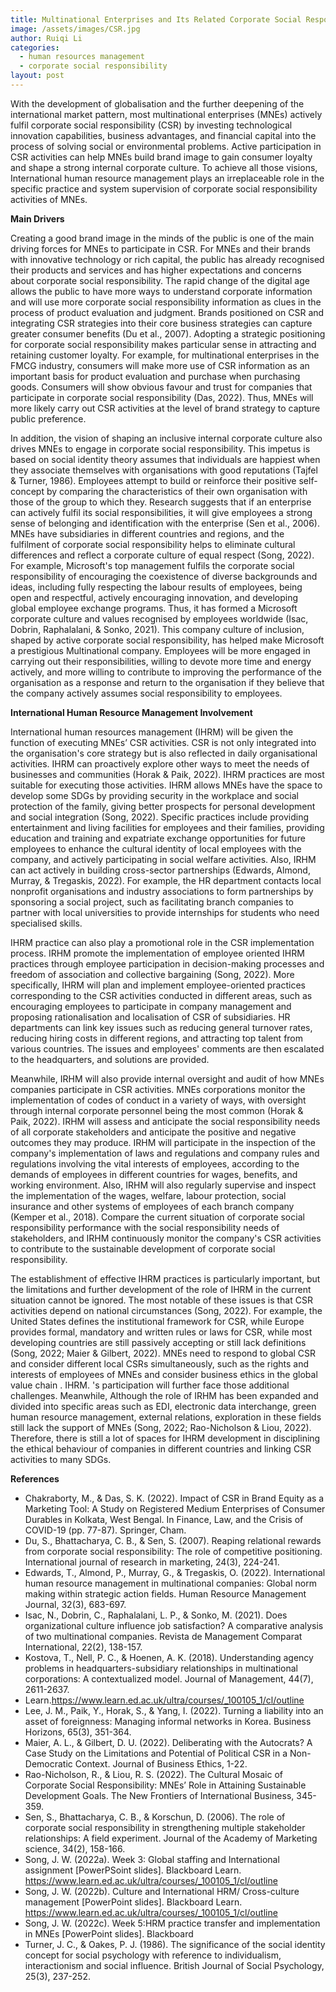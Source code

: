 ```yaml
---
title: Multinational Enterprises and Its Related Corporate Social Responsibility 
image: /assets/images/CSR.jpg
author: Ruiqi Li
categories:
  - human resources management
  - corporate social responsibility
layout: post
---
```


With the development of globalisation and the further deepening of the international market pattern, most multinational enterprises (MNEs) actively fulfil corporate social responsibility (CSR) by investing technological innovation capabilities, business advantages, and financial capital into the process of solving social or environmental problems. Active participation in CSR activities can help MNEs build brand image to gain consumer loyalty and shape a strong internal corporate culture. To achieve all those visions, International human resource management plays an irreplaceable role in the specific practice and system supervision of corporate social responsibility activities of MNEs. 

**Main Drivers**

Creating a good brand image in the minds of the public is one of the main driving forces for MNEs to participate in CSR. For MNEs and their brands with innovative technology or rich capital, the public has already recognised their products and services and has higher expectations and concerns about corporate social responsibility. The rapid change of the digital age allows the public to have more ways to understand corporate information and will use more corporate social responsibility information as clues in the process of product evaluation and judgment. Brands positioned on CSR and integrating CSR strategies into their core business strategies can capture greater consumer benefits (Du et al., 2007). Adopting a strategic positioning for corporate social responsibility makes particular sense in attracting and retaining customer loyalty. For example, for multinational enterprises in the FMCG industry, consumers will make more use of CSR information as an important basis for product evaluation and purchase when purchasing goods. Consumers will show obvious favour and trust for companies that participate in corporate social responsibility (Das, 2022). Thus, MNEs will more likely carry out CSR activities at the level of brand strategy to capture public preference. 

In addition, the vision of shaping an inclusive internal corporate culture also drives MNEs to engage in corporate social responsibility. This impetus is based on social identity theory assumes that individuals are happiest when they associate themselves with organisations with good reputations (Tajfel & Turner, 1986). Employees attempt to build or reinforce their positive self-concept by comparing the characteristics of their own organisation with those of the group to which they. Research suggests that if an enterprise can actively fulfil its social responsibilities, it will give employees a strong sense of belonging and identification with the enterprise (Sen et al., 2006). MNEs have subsidiaries in different countries and regions, and the fulfilment of corporate social responsibility helps to eliminate cultural differences and reflect a corporate culture of equal respect (Song, 2022). For example, Microsoft's top management fulfils the corporate social responsibility of encouraging the coexistence of diverse backgrounds and ideas, including fully respecting the labour results of employees, being open and respectful, actively encouraging innovation, and developing global employee exchange programs. Thus, it has formed a Microsoft corporate culture and values recognised by employees worldwide (Isac, Dobrin, Raphalalani, & Sonko, 2021). This company culture of inclusion, shaped by active corporate social responsibility, has helped make Microsoft a prestigious Multinational company. Employees will be more engaged in carrying out their responsibilities, willing to devote more time and energy actively, and more willing to contribute to improving the performance of the organisation as a response and return to the organisation if they believe that the company actively assumes social responsibility to employees.

**International Human Resource Management Involvement**

International human resources management (IHRM) will be given the function of executing MNEs’ CSR activities. CSR is not only integrated into the organisation's core strategy but is also reflected in daily organisational activities. IHRM can proactively explore other ways to meet the needs of businesses and communities (Horak & Paik, 2022). IHRM practices are most suitable for executing those activities. IHRM allows MNEs have the space to develop some SDGs by providing security in the workplace and social protection of the family, giving better prospects for personal development and social integration (Song, 2022). Specific practices include providing entertainment and living facilities for employees and their families, providing education and training and expatriate exchange opportunities for future employees to enhance the cultural identity of local employees with the company, and actively participating in social welfare activities. Also, IRHM can act actively in building cross-sector partnerships (Edwards, Almond, Murray, & Tregaskis, 2022). For example, the HR department contacts local nonprofit organisations and industry associations to form partnerships by sponsoring a social project, such as facilitating branch companies to partner with local universities to provide internships for students who need specialised skills. 

IHRM practice can also play a promotional role in the CSR implementation process. IRHM promote the implementation of employee oriented IHRM practices through employee participation in decision-making processes and freedom of association and collective bargaining (Song, 2022). More specifically, IHRM will plan and implement employee-oriented practices corresponding to the CSR activities conducted in different areas, such as encouraging employees to participate in company management and proposing rationalisation and localisation of CSR of subsidiaries. HR departments can link key issues such as reducing general turnover rates, reducing hiring costs in different regions, and attracting top talent from various countries. The issues and employees' comments are then escalated to the headquarters, and solutions are provided.  

Meanwhile, IRHM will also provide internal oversight and audit of how MNEs companies participate in CSR activities. MNEs corporations monitor the implementation of codes of conduct in a variety of ways, with oversight through internal corporate personnel being the most common (Horak & Paik, 2022). IRHM will assess and anticipate the social responsibility needs of all corporate stakeholders and anticipate the positive and negative outcomes they may produce. IRHM will participate in the inspection of the company's implementation of laws and regulations and company rules and regulations involving the vital interests of employees, according to the demands of employees in different countries for wages, benefits, and working environment. Also, IRHM will also regularly supervise and inspect the implementation of the wages, welfare, labour protection, social insurance and other systems of employees of each branch company (Kemper et al., 2018). Compare the current situation of corporate social responsibility performance with the social responsibility needs of stakeholders, and IRHM continuously monitor the company's CSR activities to contribute to the sustainable development of corporate social responsibility. 

The establishment of effective IHRM practices is particularly important, but the limitations and further development of the role of IHRM in the current situation cannot be ignored. The most notable of these issues is that CSR activities depend on national circumstances (Song, 2022). For example, the United States defines the institutional framework for CSR, while Europe provides formal, mandatory and written rules or laws for CSR, while most developing countries are still passively accepting or still lack definitions (Song, 2022; Maier & Gilbert, 2022). MNEs need to respond to global CSR and consider different local CSRs simultaneously, such as the rights and interests of employees of MNEs and consider business ethics in the global value chain . IHRM. 's participation will further face those additional challenges. Meanwhile, Although the role of IRHM has been expanded and divided into specific areas such as EDI, electronic data interchange, green human resource management, external relations, exploration in these fields still lack the support of MNEs (Song, 2022; Rao-Nicholson & Liou, 2022). Therefore, there is still a lot of spaces for IHRM development in disciplining the ethical behaviour of companies in different countries and linking CSR activities to many SDGs.


**References**
- Chakraborty, M., & Das, S. K. (2022). Impact of CSR in Brand Equity as a Marketing Tool: A Study on Registered Medium Enterprises of Consumer Durables in Kolkata, West Bengal. In Finance, Law, and the Crisis of COVID-19 (pp. 77-87). Springer, Cham.
- Du, S., Bhattacharya, C. B., & Sen, S. (2007). Reaping relational rewards from corporate social responsibility: The role of competitive positioning. International journal of research in marketing, 24(3), 224-241.
- Edwards, T., Almond, P., Murray, G., & Tregaskis, O. (2022). International human resource management in multinational companies: Global norm making within strategic action fields. Human Resource Management Journal, 32(3), 683-697.
- Isac, N., Dobrin, C., Raphalalani, L. P., & Sonko, M. (2021). Does organizational culture influence job satisfaction? A comparative analysis of two multinational companies. Revista de Management Comparat International, 22(2), 138-157.
- Kostova, T., Nell, P. C., & Hoenen, A. K. (2018). Understanding agency problems in headquarters-subsidiary relationships in multinational corporations: A contextualized model. Journal of Management, 44(7), 2611-2637.
- Learn.https://www.learn.ed.ac.uk/ultra/courses/_100105_1/cl/outline
- Lee, J. M., Paik, Y., Horak, S., & Yang, I. (2022). Turning a liability into an asset of foreignness: Managing informal networks in Korea. Business Horizons, 65(3), 351-364.
- Maier, A. L., & Gilbert, D. U. (2022). Deliberating with the Autocrats? A Case Study on the Limitations and Potential of Political CSR in a Non-Democratic Context. Journal of Business Ethics, 1-22.
- Rao-Nicholson, R., & Liou, R. S. (2022). The Cultural Mosaic of Corporate Social Responsibility: MNEs’ Role in Attaining Sustainable Development Goals. The New Frontiers of International Business, 345-359.
- Sen, S., Bhattacharya, C. B., & Korschun, D. (2006). The role of corporate social responsibility in strengthening multiple stakeholder relationships: A field experiment. Journal of the Academy of Marketing science, 34(2), 158-166.
- Song, J. W. (2022a). Week 3: Global staffing and International assignment [PowerPSoint slides]. Blackboard Learn. https://www.learn.ed.ac.uk/ultra/courses/_100105_1/cl/outline 
- Song, J. W. (2022b). Culture and International HRM/ Cross-culture management [PowerPoint slides]. Blackboard Learn. https://www.learn.ed.ac.uk/ultra/courses/_100105_1/cl/outline 
- Song, J. W. (2022c). Week 5:HRM practice transfer and implementation in MNEs [PowerPoint slides]. Blackboard 
- Turner, J. C., & Oakes, P. J. (1986). The significance of the social identity concept for social psychology with reference to individualism, interactionism and social influence. British Journal of Social Psychology, 25(3), 237-252.

